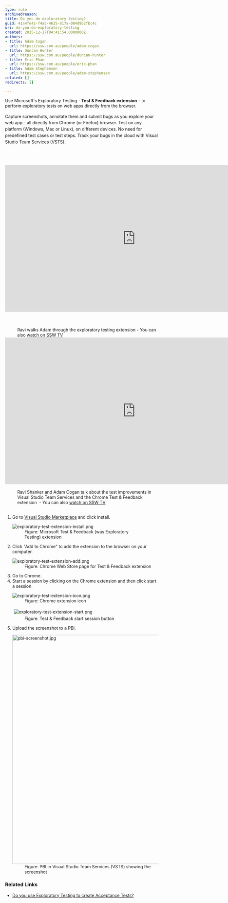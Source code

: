 ```yaml
---
type: rule
archivedreason: 
title: Do you do exploratory testing?
guid: 41a4fe42-f4a5-4635-817a-084d9b2fbc4c
uri: do-you-do-exploratory-testing
created: 2015-12-17T04:41:54.0000000Z
authors:
- title: Adam Cogan
  url: https://ssw.com.au/people/adam-cogan
- title: Duncan Hunter
  url: https://ssw.com.au/people/duncan-hunter
- title: Eric Phan
  url: https://ssw.com.au/people/eric-phan
- title: Adam Stephensen
  url: https://ssw.com.au/people/adam-stephensen
related: []
redirects: []

---
```



​Use Microsoft's Exploratory Testing - <b>Test &amp; Feedback&#160;extension</b> - to perform exploratory tests on web apps directly from the browser.<br><br><span style="line-height&#58;20.8px;"> Capture screenshots, annotate them&#160;and submit bugs as you explore your web app - all directly from&#160;Chrome (or Firefox) browser. Test on any platform (Windows, Mac or Linux), on different devices. No need for predefined test cases or test steps. Track your bugs in the cloud with Visual Studio Team Services (VSTS).</span><br>
<br><excerpt class='endintro'></excerpt><br>
<div> ​​ 
   <div class="ms-rtestate-read ms-rte-embedcode ms-rte-embedil ms-rtestate-notify s4-wpActive"> 
      <iframe width="853" height="480" src="https&#58;//www.youtube.com/embed/J_fmWxl1zUQ?rel=0" frameborder="0"></iframe>&#160;</div> 
   <span style="color&#58;#555555;font-size&#58;0.9rem;font-weight&#58;bold;line-height&#58;2.1rem;"> 
      <br></span></div><dd class="ssw15-rteElement-FigureNormal"> Ravi walks Adam through the&#160;exploratory testing extension - You can also 
   <a href="http&#58;//tv.ssw.com/6664/exploratory-testing-extension-for-visual-studio-adam-cogans-interview-with-ravi-shanker" target="_blank">watch on SSW TV</a>​<br></dd><div><div class="ms-rtestate-read ms-rte-embedcode ms-rte-embedil ms-rtestate-notify"> 
      <iframe width="853" height="480" src="https&#58;//www.youtube.com/embed/G5tTF0sjyTg?rel=0" frameborder="0"></iframe>&#160;</div><dd class="ssw15-rteElement-FigureNormal"> Ravi Shanker and Adam Cogan talk about the test improvements in Visual Studio Team Services and the Chrome Test &amp; Feedback​ extension&#160; - You can also 
      <a href="https&#58;//tv.ssw.com/6873/vs-test-feedback-chrome-extension-with-product-owner-ravi-shanker-microsoft-seattle-2017" target="_blank">watch on SSW TV</a>​<br></dd></div><div>
   <strong><br></strong></div><ol><li>Go to&#160;<a href="https&#58;//marketplace.visualstudio.com/items?itemName=ms.vss-exploratorytesting-web">Visual Studio Marketplace</a> and click install. 
      <dl class="image"><dt> 
            <img src="/PublishingImages/exploratory-test-extension-install.png" alt="exploratory-test-extension-install.png" /> 
            <br> 
         </dt><dd>Figure&#58;&#160;Microsoft Test &amp; Feedback ​(was Exploratory Testing)&#160;extension&#160;</dd></dl></li><li>Click &quot;Add to Chrome&quot; to add the extension to the browser on your computer. 
      <dl class="image"><dt> 
            <img src="/PublishingImages/exploratory-test-extension-add.png" alt="exploratory-test-extension-add.png" /> 
         </dt><dd> Figure&#58;&#160;Chrome Web Store page for Test &amp; Feedback&#160;extension</dd></dl></li><li>Go to Chrome.</li><li>Start a session&#160;by clicking on the Chrome extension and then click start a session. 
      <dl class="image"><dt> 
            <img src="/PublishingImages/exploratory-test-extension-icon.png" alt="exploratory-test-extension-icon.png" style="margin&#58;0px;" /> 
         </dt><dd>Figure&#58; Chrome extension icon</dd></dl><dl class="image"><dt> 
            <img src="/PublishingImages/exploratory-test-extension-start.png" alt="exploratory-test-extension-start.png" style="margin&#58;5px;" />
            <br>
         </dt><dd>Figure&#58; Test &amp; Feedback start session button</dd></dl></li><li>Upload the screenshot to a PBI.
      <p></p><dl class="image"><dt> 
            <img src="/PublishingImages/pbi-screenshot.jpg" alt="pbi-screenshot.jpg" style="width&#58;750px;" /> 
         </dt><dd>Figure&#58; PBI in Visual Studio Team Services (VSTS)&#160;showing the screenshot<br></dd></dl></li></ol><h3>​Related Links<br></h3><ul><li><a href="/_layouts/15/FIXUPREDIRECT.ASPX?WebId=3dfc0e07-e23a-4cbb-aac2-e778b71166a2&amp;TermSetId=07da3ddf-0924-4cd2-a6d4-a4809ae20160&amp;TermId=eaa11776-38b4-4178-87ec-2e9aabe3f76e">Do you use Exploratory Testing to create Acceptance Tests?​</a><br></li></ul>


